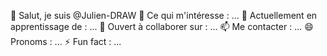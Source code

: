 👋 Salut, je suis @Julien-DRAW
👀 Ce qui m'intéresse : ...
🌱 Actuellement en apprentissage de : ...
💞️ Ouvert à collaborer sur : ...
📫 Me contacter : ...
😄 Pronoms : ...
⚡ Fun fact : ...
